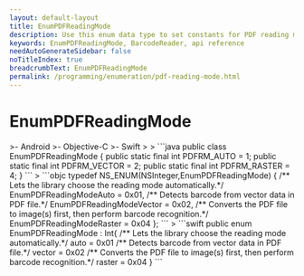 ```yaml
---
layout: default-layout
title: EnumPDFReadingMode
description: Use this enum data type to set constants for PDF reading mode of barcodes in Dynamsoft Barcode Reader for JavaScript..
keywords: EnumPDFReadingMode, BarcodeReader, api reference
needAutoGenerateSidebar: false
noTitleIndex: true
breadcrumbText: EnumPDFReadingMode
permalink: /programming/enumeration/pdf-reading-mode.html
---
```



# EnumPDFReadingMode

<div class="sample-code-prefix template2"></div>
   >- Android
   >- Objective-C
   >- Swift
   >
>
```java
public class EnumPDFReadingMode {
    public static final int PDFRM_AUTO = 1;
    public static final int PDFRM_VECTOR = 2;
    public static final int PDFRM_RASTER = 4;
}
```
>
```objc
typedef NS_ENUM(NSInteger,EnumPDFReadingMode)
{
    /** Lets the library choose the reading mode automatically.*/
    EnumPDFReadingModeAuto = 0x01,
    /** Detects barcode from vector data in PDF file.*/
    EnumPDFReadingModeVector = 0x02,
    /** Converts the PDF file to image(s) first, then perform barcode recognition.*/
    EnumPDFReadingModeRaster = 0x04
};
```
>
```swift
public enum EnumPDFReadingMode : Int{
    /** Lets the library choose the reading mode automatically.*/
    auto = 0x01
    /** Detects barcode from vector data in PDF file.*/
    vector = 0x02
    /** Converts the PDF file to image(s) first, then perform barcode recognition.*/
    raster = 0x04
}
```
